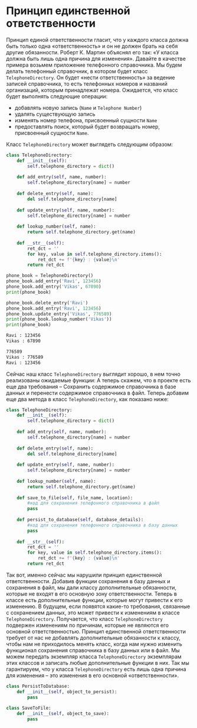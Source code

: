 # Принцип единственной ответственности

Принцип единой ответственности гласит, что у каждого класса должна быть только одна «ответственность» и он не должен брать на себя другие обязанности. Роберт К. Мартин объяснял его так: «У класса должна быть лишь одна причина для изменения».
Давайте в качестве примера возьмем приложение телефонного справочника. Мы будем делать телефонный справочник, в котором будет класс `TelephoneDirectory`. Он будет «нести ответственность» за ведение записей справочника, то есть телефонных номеров и названий организаций, которым принадлежат номера. Ожидается, что класс будет выполнять следующие операции:
- добавлять новую запись (`Name` и `Telephone Number`)
- удалять существующую запись
- изменять номер телефона, присвоенный сущности `Name`
- предоставлять поиск, который будет возвращать номер, присвоенный сущности `Name`.

Класс `TelephoneDirectory` может выглядеть следующим образом:

```python
class TelephoneDirectory:
    def __init__(self):
        self.telephone_directory = dict()
        
    def add_entry(self, name, number):
        self.telephone_directory[name] = number
        
    def delete_entry(self, name):
        del self.telephone_directory[name]
    
    def update_entry(self, name, number):
        self.telephone_directory[name] = number
        
    def lookup_number(self, name):
        return self.telephone_directory.get(name)
        
    def __str__(self):
        ret_dct = ''
        for key, value in self.telephone_directory.items():
            ret_dct += f'{key} : {value}\n'
        return ret_dct

phone_book = TelephoneDirectory()
phone_book.add_entry('Ravi', 123456)
phone_book.add_entry('Vikas', 67890)
print(phone_book)

phone_book.delete_entry('Ravi')
phone_book.add_entry('Ravi', 123456)
phone_book.update_entry('Vikas', 776589)
print(phone_book.lookup_number('Vikas'))
print(phone_book)
```

```bash
Ravi : 123456
Vikas : 67890

776589
Vikas : 776589
Ravi : 123456
```

Сейчас наш класс `TelephoneDirectory` выглядит хорошо, в нем точно реализованы ожидаемые функции:
А теперь скажем, что в проекте есть еще два требования – Сохранить содержимое справочника в базе данных и перенести содержимое справочника в файл.
Теперь добавим еще два метода в класс `TelephoneDirectory`, как показано ниже:

```python
class TelephoneDirectory:
    def __init__(self):
        self.telephone_directory = dict()
        
    def add_entry(self, name, number):
        self.telephone_directory[name] = number
        
    def delete_entry(self, name):
        del self.telephone_directory[name]
    
    def update_entry(self, name, number):
        self.telephone_directory[name] = number
        
    def lookup_number(self, name):
        return self.telephone_directory.get(name)
        
    def save_to_file(self, file_name, location):
        #код для сохранения телефонного справочника в файл
        pass
        
    def persist_to_database(self, database_details):
        #код для сохранения телефонного справочника в базу данных
        pass
        
    def __str__(self):
        ret_dct = ''
        for key, value in self.telephone_directory.items():
            ret_dct += f'{key} : {value}\n'
        return ret_dct
```

Так вот, именно сейчас мы нарушили принцип единственной ответственности. Добавив функции сохранения в базу данных и сохранения в файл, мы дали классу дополнительные обязанности, которые не входят в его основную зону ответственности. Теперь в классе есть дополнительные функции, которые могут привести к его изменению. В будущем, если появятся какие-то требования, связанные с сохранением данных, это может привести к изменениям в классе `TelephoneDirectory`. Получается, что класс `TelephoneDirectory` подвержен изменениям по причинам, которые не являются его основной ответственностью.
Принцип единственной ответственности требует от нас не добавлять дополнительные обязанности к классу, чтобы нам не приходилось менять класс, когда нам нужно изменить функционал сохранения справочника в базу данных или в файл. Мы можем передать экземпляр класса `TelephoneDirectory` экземплярам этих классов и записать любые дополнительные функции в них.
Так мы гарантируем, что у класса `TelephoneDirectory` есть лишь одна причина для изменения – это изменения в его основной «ответственности».

```python
class PersistToDatabase:
    def __init__(self, object_to_persist):
        pass
        
class SaveToFile:
    def __init__(self, object_to_save):
        pass
```